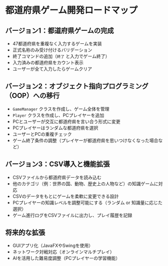 # 都道府県ゲーム開発ロードマップ

## バージョン1：都道府県ゲームの完成

- 47都道府県を重複なく入力するゲームを実装
- 正式名称のみ受け付けるバリデーション
- 終了コマンドの追加（`終了` と入力でゲーム終了）
- 入力済みの都道府県をカウント表示
- ユーザーが全て入力したらゲームクリア

## バージョン2：オブジェクト指向プログラミング（OOP）への移行

- `GameManager` クラスを作成し、ゲーム全体を管理
- `Player` クラスを作成し、PCプレイヤーを追加
- PCとユーザーが交互に都道府県を言い合う形式に変更
- PCプレイヤーはランダムな都道府県を選択
- ユーザーとPCの重複チェック
- ゲーム終了条件の調整（プレイヤーが都道府県を思いつけなくなった場合など）

## バージョン3：CSV導入と機能拡張

- CSVファイルから都道府県データを読み込む
- 他のカテゴリ（例：世界の国、動物、歴史上の人物など）の知識ゲームに対応
- CSVのデータをもとにゲームを柔軟に変更できる設計
- PCプレイヤーの知識レベルを調整可能にする（ランダム or 知識量に応じた選択）
- ゲーム進行ログをCSVファイルに出力し、プレイ履歴を記録

## 将来的な拡張

- GUIアプリ化（JavaFXやSwingを使用）
- ネットワーク対戦対応（オンラインマルチプレイ）
- AIを活用した難易度調整（PCプレイヤーの学習機能）
